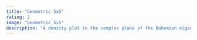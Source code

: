 ```yaml
---
title: "Geometric 5x5"
rating: 2
image: "Geometric_5x5"
description: "A density plot in the complex plane of the Bohemian eigenvalues of a sample of 73 million 5x5 matrices where the entries are sampled from the set {-20, -1, 0, 1, 20}. Color represents the eigenvalue density. Viewed on [-40-40i, 40+40i]."
---
```

